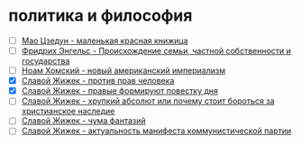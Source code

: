 # политика и философия

- [ ] [Мао Цзедун - маленькая красная книжица](Мао%20Цзедун%20-%20маленькая%20красная%20книжица.md)
- [ ] [Фридрих Энгельс - Происхождение семьи, частной собственности и государства](Фридрих%20Энгельс%20-%20Происхождение%20семьи,%20частной%20собственности%20и%20государства.md)
- [ ] [Ноам Хомский - новый американский империализм](Ноам%20Хомский%20-%20новый%20американский%20империализм.md)
- [x] [Славой Жижек - против прав человека](Славой%20Жижек%20-%20против%20прав%20человека.md)
- [x] [Славой Жижек - правые формируют повестку дня](Славой%20Жижек%20-%20правые%20формируют%20повестку%20дня.md)
- [ ] [Славой Жижек - хрупкий абсолют или почему стоит бороться за христианское наследие](Славой%20Жижек%20-%20хрупкий%20абсолют%20или%20почему%20стоит%20бороться%20за%20христианское%20наследие.md)
- [ ] [Славой Жижек - чума фантазий](Славой%20Жижек%20-%20чума%20фантазий.md)
- [ ] [Славой Жижек - актуальность манифеста коммунистической партии](Славой%20Жижек%20-%20актуальность%20манифеста%20коммунистической%20партии.md)